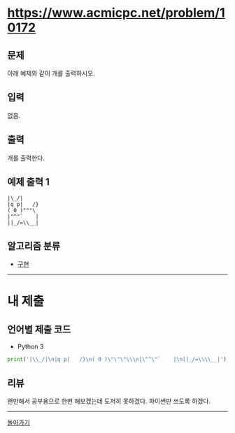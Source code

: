 # https://www.acmicpc.net/problem/10172


## 문제

아래 예제와 같이 개를 출력하시오.

## 입력

없음.

## 출력

개를 출력한다.

## 예제 출력 1

```
|\_/|
|q p|   /}
( 0 )"""\
|"^"`    |
||_/=\\__|
```
## 알고리즘 분류

- [구현](https://www.acmicpc.net/problem/tag/102)

---
# 내 제출

## 언어별 제출 코드

- Python 3
```python
print('|\\_/|\n|q p|   /}\n( 0 )\"\"\"\\\n|\"^\"`    |\n||_/=\\\\__|')
```

## 리뷰

왠만해서 공부용으로 한번 해보겠는데 도저히 못하겠다. 파이썬만 쓰도록 하겠다.



---
[돌아가기](Baekjoon/Step.md)